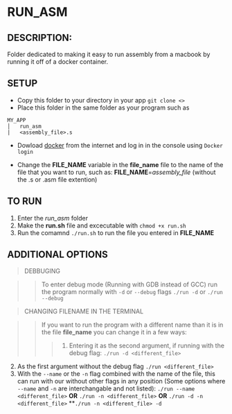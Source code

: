 # RUN_ASM

## DESCRIPTION:
 Folder dedicated to making it easy to run assembly from a macbook by running it off of a docker container.

## SETUP
- Copy this folder to your directory in your app `git clone <>`
- Place this folder in the same folder as your program such as
```
MY_APP
│   run_asm   
|   <assembly_file>.s
```

- Dowload [docker](https://www.docker.com/products/docker-desktop/) from the internet and log in in the console using `Docker login`

- Change the **FILE_NAME** variable in the **file_name** file to the name of the file that you want to run, such as: **FILE_NAME**=*assembly_file* (without the .s or .asm file extention)

## TO RUN

1. Enter the *run_asm* folder
2. Make the **run.sh** file and excecutable with `chmod +x run.sh`
3. Run the comamnd `./run.sh` to run the file you entered in **FILE_NAME**

## ADDITIONAL OPTIONS

> DEBBUGING

>>To enter debug mode (Running with GDB instead of GCC) run the program normally with `-d` or `--debug` flags `./run -d` or `./run --debug`

> CHANGING FILENAME IN THE TERMINAL

>> If you want to run the program with a different name than it is in the file **file_name** you can change it in a few ways:
 >>> 1. Entering it as the second argument, if running with the debug flag: `./run -d <different_file>`
2.  As the first argument without the debug flag `./run <different_file>`
3. With the `--name` or the `-n` flag combined with the name of the file, this can run with our without other flags in any position (Some options where `--name` and `-n` are interchangable and not listed): `./run --name <different_file>` **OR** `./run -n <different_file>` **OR** `./run -d -n <different_file>` **`./run -n <different_file> -d`


